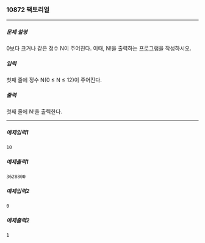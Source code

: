 ### 10872 팩토리얼
***

##### 문제 설명

0보다 크거나 같은 정수 N이 주어진다. 이때, N!을 출력하는 프로그램을 작성하시오.

##### 입력

첫째 줄에 정수 N(0 ≤ N ≤ 12)이 주어진다.

##### 출력

첫째 줄에 N!을 출력한다.

***

##### 예제입력1
```
10
```


##### 예제출력1
```
3628800
```

##### 예제입력2
```
0
```

##### 예제출력2
```
1
```
